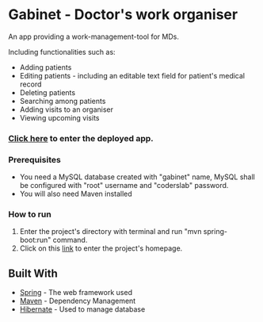 # Gabinet - Doctor's work organiser

An app providing a work-management-tool for MDs.

Including functionalities such as:

* Adding patients
* Editing patients - including an editable text field for patient's medical record
* Deleting patients
* Searching among patients
* Adding visits to an organiser
* Viewing upcoming visits

### [Click here](https://gabinet-by-kuba565.herokuapp.com/) to enter the deployed app.



### Prerequisites

* You need a MySQL database created with "gabinet" name, MySQL shall be configured with "root" username and "coderslab" password.
* You will also need Maven installed

### How to run

1. Enter the project's directory with terminal and run "mvn spring-boot:run" command.
2. Click on this [link](http://localhost:8080) to enter the project's homepage.



## Built With

* [Spring](http://www.spring.io) - The web framework used
* [Maven](https://maven.apache.org) - Dependency Management
* [Hibernate](https://hibernate.org) - Used to manage database

